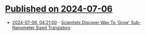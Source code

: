 # [Published on 2024-07-06](index.md)

* [2024-07-06, 04:21:00](https://soylentnews.org/article.pl?sid=24/07/04/0553258&from=rss) - [Scientists Discover Way To 'Grow' Sub-Nanometer Sized Transistors](https://soylentnews.org/article.pl?sid=24/07/04/0553258&from=rss)
